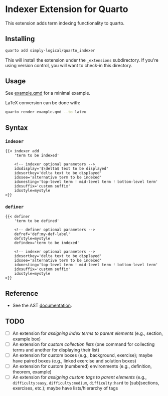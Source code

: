# Indexer Extension for Quarto

This extension adds term indexing functionality to quarto.

## Installing

```bash
quarto add simply-logical/quarto_indexer
```

This will install the extension under the `_extensions` subdirectory.
If you're using version control, you will want to check-in this directory.

## Usage

See [example.qmd](example.qmd) for a minimal example.

LaTeX conversion can be done with:
```bash
quarto render example.qmd --to latex
```

## Syntax

### `indexer`

```qmd
{{< indexer add
    'term to be indexed'

    <!-- indexer optional parameters -->
    idxdisplay='$\delta$ text to be displayed'
    idxsortkey='delta text to be displayed'
    idxsee='alternative term to be indexed'
    idxnesting='top-level term ! mid-level term ! bottom-level term'
    idxsuffix='custom suffix'
    idxstyle=mystyle
>}}
```

### `definer`

```qmd
{{< definer
    'term to be defined'

    <!-- definer optional parameters -->
    defref='def:my-def-label'
    defstyle=mystyle
    defindex='term to be indexed'

    <!-- indexer optional parameters -->
    idxsortkey='delta text to be displayed'
    idxsee='alternative term to be indexed'
    idxnesting='top-level term ! mid-level term ! bottom-level term'
    idxsuffix='custom suffix'
    idxstyle=mystyle
>}}
```

## Reference

- See the AST [documentation][ast].

## TODO

- [ ] An extension for *assigning index terms to parent elements*
      (e.g., section, example box)
- [ ] An extension for *custom collection lists*
      (one command for collecting terms and another for displaying their list)
- [ ] An extension for custom boxes (e.g., background, exercise);
      maybe have paired boxes (e.g., linked exercise and solution boxes)
- [ ] An extension for custom (numbered) environments
      (e.g., definition, theorem, example)
- [ ] An extension for *assigning custom tags to parent elements*
      (e.g., `difficulty:easy`, `difficulty:medium`, `difficulty:hard`
      to [sub]sections, exercises, etc.);
      maybe have lists/hierarchy of tags

[ast]: https://hackage.haskell.org/package/pandoc-types-1.23.1/docs/Text-Pandoc-Definition.html
